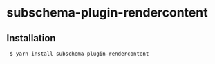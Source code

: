 subschema-plugin-rendercontent
===

## Installation
```sh
 $ yarn install subschema-plugin-rendercontent
```
